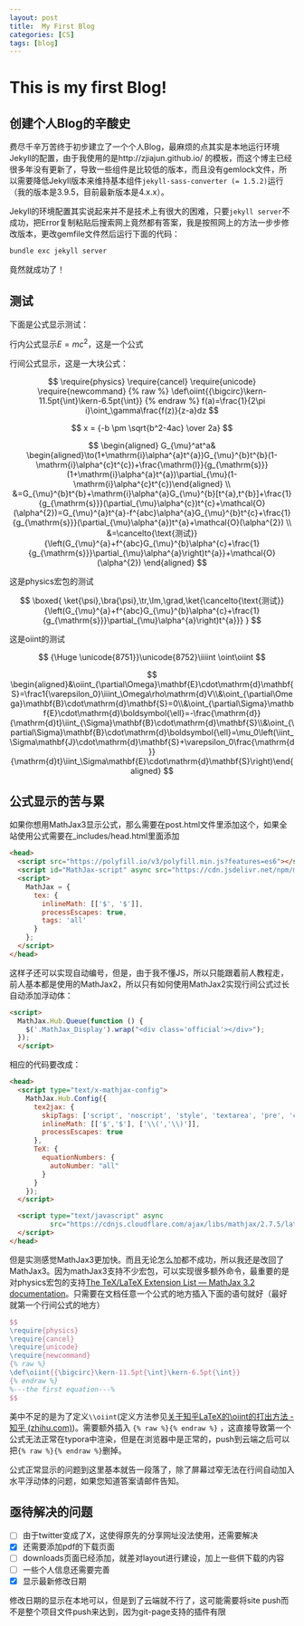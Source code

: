 ```yaml
---
layout: post
title:  My First Blog
categories: [CS]
tags: [blog]
---
```


# This is my first Blog!

## 创建个人Blog的辛酸史

费尽千辛万苦终于初步建立了一个个人Blog，最麻烦的点其实是本地运行环境Jekyll的配置，由于我使用的是http://zjiajun.github.io/ 的模板，而这个博主已经很多年没有更新了，导致一些组件是比较低的版本，而且没有gemlock文件，所以需要降低Jekyll版本来维持基本组件`jekyll-sass-converter (= 1.5.2)`运行（我的版本是3.9.5，目前最新版本是4.x.x）。

<!--more-->

Jekyll的环境配置其实说起来并不是技术上有很大的困难，只要`jekyll server`不成功，把Error复制粘贴后搜索网上竟然都有答案，我是按照网上的方法一步步修改版本，更改gemfile文件然后运行下面的代码：

```cmd
bundle exc jekyll server
```

竟然就成功了！

## 测试

下面是公式显示测试：

行内公式显示$E=mc^2$​，这是一个公式

行间公式显示，这是一大块公式：

$$
\require{physics}
\require{cancel}
\require{unicode}
\require{newcommand}
{% raw %}
\def\oiint{{\bigcirc}\kern-11.5pt{\int}\kern-6.5pt{\int}}
{% endraw %}
f(a)=\frac{1}{2\pi i}\oint_\gamma\frac{f(z)}{z-a}dz
$$

$$
x = {-b \pm \sqrt{b^2-4ac} \over 2a}
$$

$$
\begin{aligned}
G_{\mu}^at^a& \begin{aligned}\to(1+\mathrm{i}\alpha^{a}t^{a})G_{\mu}^{b}t^{b}(1-\mathrm{i}\alpha^{c}t^{c})+\frac{\mathrm{l}}{g_{\mathrm{s}}}(1+\mathrm{i}\alpha^{a}t^{a})\partial_{\mu}(1-\mathrm{i}\alpha^{c}t^{c})\end{aligned}  \\
&=G_{\mu}^{b}t^{b}+\mathrm{i}\alpha^{a}G_{\mu}^{b}[t^{a},t^{b}]+\frac{1}{g_{\mathrm{s}}}(\partial_{\mu}\alpha^{c})t^{c}+\mathcal{O}(\alpha^{2})=G_{\mu}^{a}t^{a}-f^{abc}\alpha^{a}G_{\mu}^{b}t^{c}+\frac{1}{g_{\mathrm{s}}}(\partial_{\mu}\alpha^{a})t^{a}+\mathcal{O}(\alpha^{2}) \\
&=\cancelto{\text{测试}}{\left(G_{\mu}^{a}+f^{abc}G_{\mu}^{b}\alpha^{c}+\frac{1}{g_{\mathrm{s}}}\partial_{\mu}\alpha^{a}\right)t^{a}}+\mathcal{O}(\alpha^{2})
\end{aligned}
$$

这是physics宏包的测试

$$
\boxed{
\ket{\psi},\bra{\psi},\tr,\Im,\grad,\ket{\cancelto{\text{测试}}{\left(G_{\mu}^{a}+f^{abc}G_{\mu}^{b}\alpha^{c}+\frac{1}{g_{\mathrm{s}}}\partial_{\mu}\alpha^{a}\right)t^{a}}}
}
$$

这是oiint的测试

$$
{\Huge \unicode{8751}}\unicode{8752}\iiiint \oint\oiint
$$

$$
\begin{aligned}&\oiint_{\partial\Omega}\mathbf{E}\cdot\mathrm{d}\mathbf{S}=\frac1{\varepsilon_0}\iiint_\Omega\rho\mathrm{d}V\\&\oint_{\partial\Omega}\mathbf{B}\cdot\mathrm{d}\mathbf{S}=0\\&\oint_{\partial\Sigma}\mathbf{E}\cdot\mathrm{d}\boldsymbol{\ell}=-\frac{\mathrm{d}}{\mathrm{d}t}\iint_{\Sigma}\mathbf{B}\cdot\mathrm{d}\mathbf{S}\\&\oint_{\partial\Sigma}\mathbf{B}\cdot\mathrm{d}\boldsymbol{\ell}=\mu_0\left(\iint_\Sigma\mathbf{J}\cdot\mathrm{d}\mathbf{S}+\varepsilon_0\frac{\mathrm{d}}{\mathrm{d}t}\iint_\Sigma\mathbf{E}\cdot\mathrm{d}\mathbf{S}\right)\end{aligned}
$$



## 公式显示的苦与累

如果你想用MathJax3显示公式，那么需要在post.html文件里添加这个，如果全站使用公式需要在_includes/head.html里面添加

```html
<head>
  <script src="https://polyfill.io/v3/polyfill.min.js?features=es6"></script>
  <script id="MathJax-script" async src="https://cdn.jsdelivr.net/npm/mathjax@3/es5/tex-mml-chtml.js"></script>
  <script>
    MathJax = {
      tex: {
        inlineMath: [['$', '$']],
        processEscapes: true,
        tags: 'all'
      }
    };
  </script>
</head>
```

这样子还可以实现自动编号，但是，由于我不懂JS，所以只能跟着前人教程走，前人基本都是使用的MathJax2，所以只有如何使用MathJax2实现行间公式过长自动添加浮动体：

```html
<script>
  MathJax.Hub.Queue(function () {
    $('.MathJax_Display').wrap("<div class='official'></div>");
  });
  </script>
```

相应的代码要改成：

```html
<head>
  <script type="text/x-mathjax-config">
    MathJax.Hub.Config({
      tex2jax: {
        skipTags: ['script', 'noscript', 'style', 'textarea', 'pre', 'code'],
        inlineMath: [['$','$'], ['\\(','\\)']],
        processEscapes: true
      },
      TeX: {
        equationNumbers: {
          autoNumber: "all"
        }
      }
    });
  </script>

  <script type="text/javascript" async
          src="https://cdnjs.cloudflare.com/ajax/libs/mathjax/2.7.5/latest.js?config=TeX-AMS_CHTML">
  </script>
</head>
```

但是实测感觉MathJax3更加快。而且无论怎么加都不成功，所以我还是改回了MathJax3。因为mathJax3支持不少宏包，可以实现很多额外命令，最重要的是对physics宏包的支持[The TeX/LaTeX Extension List — MathJax 3.2 documentation](https://docs.mathjax.org/en/latest/input/tex/extensions/index.html)。只需要在文档任意一个公式的地方插入下面的语句就好（最好就第一个行间公式的地方）

```latex
$$
\require{physics}
\require{cancel}
\require{unicode}
\require{newcommand}
{% raw %}
\def\oiint{{\bigcirc}\kern-11.5pt{\int}\kern-6.5pt{\int}}
{% endraw %}
%---the first equation---%
$$
```

美中不足的是为了定义`\\oiint`(定义方法参见[关于知乎LaTeX的\oiint的打出方法 - 知乎 (zhihu.com)](https://zhuanlan.zhihu.com/p/168766717))。需要额外插入 `{% raw %}{% endraw %}` ，这直接导致第一个公式无法正常在typora中渲染，但是在浏览器中是正常的，push到云端之后可以把`{% raw %}{% endraw %}`删掉。

公式正常显示的问题到这里基本就告一段落了，除了屏幕过窄无法在行间自动加入水平浮动体的问题，如果您知道答案请邮件告知。

## 亟待解决的问题

- [ ] 由于twitter变成了X，这使得原先的分享网址没法使用，还需要解决
- [x] 还需要添加pdf的下载页面
- [ ] downloads页面已经添加，就差对layout进行建设，加上一些供下载的内容
- [ ] 一些个人信息还需要完善
- [x] 显示最新修改日期

修改日期的显示在本地可以，但是到了云端就不行了，这可能需要将site push而不是整个项目文件push来达到，因为git-page支持的插件有限

